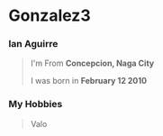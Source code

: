# Gonzalez3
### **Ian Aguirre**

> I'm From **Concepcion, Naga City**
>  
> I was born in **February 12 2010**

### **My Hobbies**
> Valo
